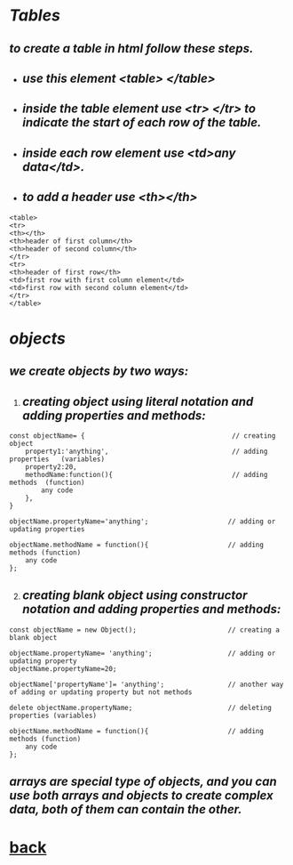 # *Tables*
## *to create a table in html follow these steps.*
+ ## *use this element \<table> \</table>*
+ ## *inside the table element use \<tr>  \</tr> to indicate the start of each row of the table.*
+ ## *inside each row element use \<td>any data\</td>.*
+ ## *to add a header use \<th>\</th>*
```
<table>
<tr>
<th></th>
<th>header of first column</th>
<th>header of second column</th>
</tr>
<tr>
<th>header of first row</th>
<td>first row with first column element</td>
<td>first row with second column element</td>
</tr>
</table>
```

# *objects*
## *we create objects by two ways:*
1. ## *creating object using literal notation and adding properties and methods:*
```
const objectName= {                                     // creating object
    property1:'anything',                               // adding properties   (variables)
    property2:20,
    methodName:function(){                              // adding methods  (function)
        any code
    },
}

objectName.propertyName='anything';                    // adding or updating properties

objectName.methodName = function(){                    // adding methods (function)
    any code
};
```


2. ## *creating blank object using constructor notation and adding properties and methods:*
```
const objectName = new Object();                       // creating a blank object

objectName.propertyName= 'anything';                   // adding or updating property 
objectName.propertyName=20;            

objectName['propertyName']= 'anything';                // another way of adding or updating property but not methods

delete objectName.propertyName;                        // deleting properties (variables)

objectName.methodName = function(){                    // adding methods (function)
    any code
};
```


## *arrays are special type of objects, and you can use both arrays and objects to create complex data, both of them can contain the other.*

# [back](../README.md)